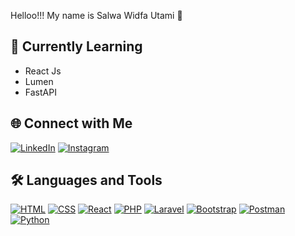 Helloo!!! My name is Salwa Widfa Utami 👋

## 📝 Currently Learning
<ul>
  <li>React Js</li>
  <li>Lumen</li>
  <li>FastAPI</li>
</ul>

## 🌐 Connect with Me
[![LinkedIn](https://img.shields.io/badge/LinkedIn-0A66C2?style=for-the-badge&logo=linkedin&logoColor=white)](linkedin.com/in/salwa-widfa-utami-aa0a57277/)
[![Instagram](https://img.shields.io/badge/Instagram-E4405F?style=for-the-badge&logo=instagram&logoColor=white)](https://www.instagram.com/salwidfau/)

## 🛠 Languages and Tools
[![HTML](https://img.shields.io/badge/HTML-E34F26?style=for-the-badge&logo=html5&logoColor=white)](https://developer.mozilla.org/en-US/docs/Web/HTML)
[![CSS](https://img.shields.io/badge/CSS-1572B6?style=for-the-badge&logo=css3&logoColor=white)](https://developer.mozilla.org/en-US/docs/Web/CSS)
[![React](https://img.shields.io/badge/React-61DAFB?style=for-the-badge&logo=react&logoColor=black)](https://reactjs.org/)
[![PHP](https://img.shields.io/badge/PHP-777BB4?style=for-the-badge&logo=php&logoColor=white)](https://www.php.net/)
[![Laravel](https://img.shields.io/badge/Laravel-FF2D20?style=for-the-badge&logo=laravel&logoColor=white)](https://laravel.com/)
[![Bootstrap](https://img.shields.io/badge/Bootstrap-563D7C?style=for-the-badge&logo=bootstrap&logoColor=white)](https://getbootstrap.com/)
[![Postman](https://img.shields.io/badge/Postman-FF6C37?style=for-the-badge&logo=postman&logoColor=white)](https://www.postman.com/)
[![Python](https://img.shields.io/badge/Python-FF6C37?style=for-the-badge&logo=python&logoColor=white)](https://www.python.com/)
